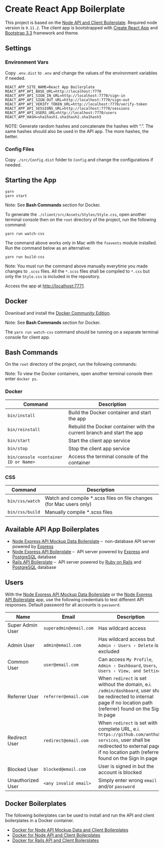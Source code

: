 # Create React App Boilerplate
This project is based on the
[Node API and Client Boilerplate](https://github.com/anthub-services/node-api-and-client-boilerplate).
Required node version is `9.11.2`.
The client app is bootstrapped with [Create React App](https://github.com/facebookincubator/create-react-app)
and [Bootstrap 3.3](http://getbootstrap.com/docs/3.3/) framework and theme.

## Settings

### Environment Vars

Copy `.env.dist` to `.env` and change the values of the environment variables if needed.

```
REACT_APP_SITE_NAME=React App Boilerplate
REACT_APP_API_BASE_URL=http://localhost:7770
REACT_APP_API_SIGN_IN_URL=http://localhost:7770/sign-in
REACT_APP_API_SIGN_OUT_URL=http://localhost:7770/sign-out
REACT_APP_API_VERIFY_TOKEN_URL=http://localhost:7770/verify-token
REACT_APP_API_SESSIONS_URL=http://localhost:7770/sessions
REACT_APP_API_USERS_URL=http://localhost:7770/users
REACT_APP_HASH=sha1hash1.sha1hash2.sha1hash3
```

NOTE: Generate random hashes and concatenate the hashes with “.”.
The same hashes should also be used in the API app.
The more hashes, the better.

### Config Files

Copy `./src/Config.dist` folder to `Config` and change the configurations if needed.

## Starting the App

```
yarn
yarn start
```

Note: See **Bash Commands** section for Docker.

To generate the `./client/src/Assets/Styles/Style.css`,
open another terminal console then on the `root` directory of the project,
run the following command:

```
yarn run watch-css
```

The command above works only in Mac with the `fsevents` module installed.
Run the command below as an alternative:

```
yarn run build-css
```

Note: You must run the command above manually everytime you made changes to `.scss` files.
All the `*.scss` files shall be compiled to `*.css` but only the `Style.css` is included in the repository.

Access the app at <http://localhost:7771>.

## Docker

Download and install the [Docker Community Edition](https://www.docker.com/community-edition).

Note: See **Bash Commands** section for Docker.

The `yarn run watch-css` command should be running on a separate terminal console for client app.

## Bash Commands

On the `root` directory of the project, run the following commands:

Note: To view the Docker containers, open another terminal console then enter `docker ps`.

### Docker

| Command                              | Description                                                            |
|--------------------------------------|------------------------------------------------------------------------|
| `bin/install`                        | Build the Docker container and start the app                           |
| `bin/reinstall`                      | Rebuild the Docker container with the current branch and start the app |
| `bin/start`                          | Start the client app service                                           |
| `bin/stop`                           | Stop the client app service                                            |
| `bin/console <container ID or Name>` | Access the terminal console of the container                           |

### CSS

| Command         | Description                                                         |
|-----------------|---------------------------------------------------------------------|
| `bin/css/watch` | Watch and compile *.scss files on file changes (for Mac users only) |
| `bin/css/build` | Manually compile *.scss files                                       |

## Available API App Boilerplates

- [Node Express API Mockup Data Boilerplate](https://github.com/anthub-services/node-express-api-mockup-data-boilerplate) –
 non-database API server powered by [Express](https://expressjs.com/)
- [Node Express API Boilerplate](https://github.com/anthub-services/node-express-api-boilerplate) –
 API server powered by [Express](https://expressjs.com/) and [PostgreSQL](https://www.postgresql.org/) database
- [Rails API Boilerplate](https://github.com/anthub-services/rails-api-boilerplate) –
 API server powered by [Ruby on Rails](http://rubyonrails.org/) and [PostgreSQL](https://www.postgresql.org/) database

## Users

With the [Node Express API Mockup Data Boilerplate](https://github.com/anthub-services/node-express-api-mockup-data-boilerplate)
or the [Node Express API Boilerplate](https://github.com/anthub-services/node-express-api-boilerplate) app,
use the following credentials to test different API responses. Default password for all accounts is `password`.

| Name              | Email                  | Description |
|-------------------|------------------------|-------------|
| Super Admin User  | `superadmin@email.com` | Has wildcard access |
| Admin User        | `admin@email.com`      | Has wildcard access but `Admin › Users › Delete` is excluded |
| Common User       | `user@email.com`       | Can access `My Profile`, `Admin › Dashboard`, `Users`, `Users › View, and Settings` |
| Referrer User     | `referrer@email.com`   | When `redirect` is set without the domain, e.i. `/admin/dashboard`, user shall be redirected to internal page if no location path (referrer) found on the Sign In page |
| Redirect User     | `redirect@email.com`   | When `redirect` is set with complete URL, e.i. `https://github.com/anthub-services`, user shall be redirected to external page if no location path (referrer) found on the Sign In page |
| Blocked User      | `blocked@email.com`    | User is signed in but the account is blocked |
| Unauthorized User | `<any invalid email>`  | Simply enter wrong `email` and/or `password` |

## Docker Boilerplates

The following boilerplates can be used to install and run the API and client boilerplates in a Docker container.

- [Docker for Node API Mockup Data and Client Boilerplates](https://github.com/anthub-services/docker-for-node-api-mockup-data-and-client-boilerplates)
- [Docker for Node API and Client Boilerplates](https://github.com/anthub-services/docker-for-node-api-and-client-boilerplates)
- [Docker for Rails API and Client Boilerplates](https://github.com/anthub-services/docker-for-rails-api-and-client-boilerplates)
